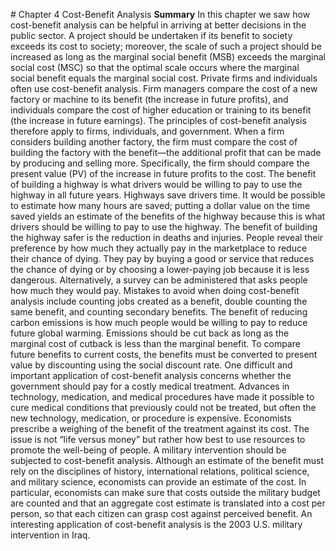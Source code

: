 \# Chapter 4 Cost-Benefit Analysis **Summary** In this chapter we saw how cost-benefit analysis can be helpful in arriving at better decisions in the public sector. A project should be undertaken if its benefit to society exceeds its cost to society; moreover, the scale of such a project should be increased as long as the marginal social benefit (MSB) exceeds the marginal social cost (MSC) so that the optimal scale occurs where the marginal social benefit equals the marginal social cost. Private firms and individuals often use cost-benefit analysis. Firm managers compare the cost of a new factory or machine to its benefit (the increase in future profits), and individuals compare the cost of higher education or training to its benefit (the increase in future earnings). The principles of cost-benefit analysis therefore apply to firms, individuals, and government. When a firm considers building another factory, the firm must compare the cost of building the factory with the benefit—the additional profit that can be made by producing and selling more. Specifically, the firm should compare the present value (PV) of the increase in future profits to the cost. The benefit of building a highway is what drivers would be willing to pay to use the highway in all future years. Highways save drivers time. It would be possible to estimate how many hours are saved; putting a dollar value on the time saved yields an estimate of the benefits of the highway because this is what drivers should be willing to pay to use the highway. The benefit of building the highway safer is the reduction in deaths and injuries. People reveal their preference by how much they actually pay in the marketplace to reduce their chance of dying. They pay by buying a good or service that reduces the chance of dying or by choosing a lower-paying job because it is less dangerous. Alternatively, a survey can be administered that asks people how much they would pay. Mistakes to avoid when doing cost-benefit analysis include counting jobs created as a benefit, double counting the same benefit, and counting secondary benefits. The benefit of reducing carbon emissions is how much people would be willing to pay to reduce future global warming. Emissions should be cut back as long as the marginal cost of cutback is less than the marginal benefit. To compare future benefits to current costs, the benefits must be converted to present value by discounting using the social discount rate. One difficult and important application of cost-benefit analysis concerns whether the government should pay for a costly medical treatment. Advances in technology, medication, and medical procedures have made it possible to cure medical conditions that previously could not be treated, but often the new technology, medication, or procedure is expensive. Economists prescribe a weighing of the benefit of the treatment against its cost. The issue is not “life versus money” but rather how best to use resources to promote the well-being of people. A military intervention should be subjected to cost-benefit analysis. Although an estimate of the benefit must rely on the disciplines of history, international relations, political science, and military science, economists can provide an estimate of the cost. In particular, economists can make sure that costs outside the military budget are counted and that an aggregate cost estimate is translated into a cost per person, so that each citizen can grasp cost against perceived benefit. An interesting application of cost-benefit analysis is the 2003 U.S. military intervention in Iraq.